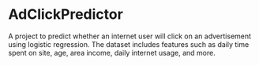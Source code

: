 # AdClickPredictor
A project to predict whether an internet user will click on an advertisement using logistic regression. The dataset includes features such as daily time spent on site, age, area income, daily internet usage, and more.
